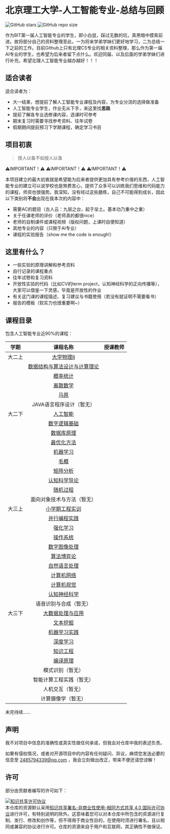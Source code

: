 # 北京理工大学-人工智能专业-总结与回顾

![GitHub stars](https://img.shields.io/github/stars/Robin-WZQ/BIT-AI-personal-review.svg?style=social)
![GitHub repo size](https://img.shields.io/github/repo-size/Robin-WZQ/BIT-AI-personal-review.svg?style=social)


作为BIT第一届人工智能专业的学生，即小白鼠，踩过无数的坑，真黑暗中摸索前进。故将部分自己的资料整理至此，一为将来学弟学妹们更好地学习，二为总结一下之前的工作。目前Github上只有北理CS专业的相关资料整理，那么作为第一届AI专业的学生，也希望为后来者留下点什么。欢迎同届、以及后面的学弟学妹们进行补充。希望北理人工智能专业越办越好！！！

## 适合读者

适合读者为：

- 大一结束，想提前了解人工智能专业课程及内容，为专业分流的选择做准备
- 人工智能专业学生，作业无从下手，来这里找**思路**
- 提前了解各专业选修课内容，选课时可参考
- 期末复习时需要寻找参考资料、往年试卷
- 假期期间提前预习下学期课程，确定学习书目

## 项目初衷

> 授人以鱼不如授人以渔

⚠️IMPORTANT！⚠️   ⚠️IMPORTANT！⚠️   ⚠️IMPORTANT！⚠️

本项目建立的最大初衷就是希望能为后来者提供更加具有参考价值的东西，人工智能专业的建立可以说学校也是煞费苦心，提供了众多可以训练我们思维和代码能力的课程，师资也很强势。我深知，没有经过这些磨练，自己不可能得到成长，因此以下类别将**不会**出现在我本次的内容中：

- 需要AC的题目（古人云：九层之台，起于垒土。基本功乃重中之重）
- 关于任课老师的评价（老师真的都很nice）
- 老师的自制课件或课程视频（版权问题，上课时自便知道）
- 其他专业的内容（只限于AI专业）
- 课程的实验报告（show me the code is enough!）

## 这里有什么？

- 一些实验的原理讲解和参考资料
- 自行记录的课程重点
- 往年试卷和复习资料
- 开放性实验的代码（比如CV的term project，认知神经科学的正向传播等），大家可以借鉴一下灵感，毕竟是开放性的作业
- 有关这门课的课程描述、复习建议与书籍使用（若没有就证明不需要看书）
- 报告的模板（软实力也很重要啊~）
<!-- - 关于在人工智能专业这两年的一些个人感悟 -->

## 课程目录

包含人工智能专业近90%的课程：

<div align="center">

|  学期  |                           课程名称                           | 授课教师 |
| :----: | :----------------------------------------------------------: | :------: |
| 大二上 | [大学物理II](https://github.com/Robin-WZQ/BIT-AI-personal-review/tree/main/大二上/大学物理II) |          |
|        | [数据结构与算法设计与计算理论](https://github.com/Robin-WZQ/BIT-AI-personal-review/tree/main/大二上/数据结构与算法设计与计算理论) |          |
|        | [概率统计](https://github.com/Robin-WZQ/BIT-AI-personal-review/tree/main/大二上/概率统计) |          |
|        | [离散数学](https://github.com/Robin-WZQ/BIT-AI-personal-review/tree/main/大二上/离散数学) |          |
|        | [马原](https://github.com/Robin-WZQ/BIT-AI-personal-review/tree/main/大二上/马原) |          |
|        |                   JAVA语言程序设计（暂无）                   |          |
| 大二下 | [人工智能](https://github.com/Robin-WZQ/BIT-AI-personal-review/tree/main/大二下/人工智能) |          |
|        | [数字逻辑基础](https://github.com/Robin-WZQ/BIT-AI-personal-review/tree/main/大二下/数字逻辑基础) |          |
|        | [数据库原理](https://github.com/Robin-WZQ/BIT-AI-personal-review/tree/main/大二下/数据库原理) |          |
|        | [最优化方法](https://github.com/Robin-WZQ/BIT-AI-personal-review/tree/main/大二下/最优化方法) |          |
|        | [机器学习](https://github.com/Robin-WZQ/BIT-AI-personal-review/tree/main/大二下/机器学习) |          |
|        | [毛概](https://github.com/Robin-WZQ/BIT-AI-personal-review/tree/main/大二下/毛概) |          |
|        | [矩阵分析](https://github.com/Robin-WZQ/BIT-AI-personal-review/tree/main/大二下/矩阵分析) |          |
|        | [认知科学导论](https://github.com/Robin-WZQ/BIT-AI-personal-review/tree/main/大二下/认知科学导论) |          |
|        | [随机过程](https://github.com/Robin-WZQ/BIT-AI-personal-review/tree/main/大二下/随机过程) |          |
|        |                  面向对象技术与方法（暂无）                  |          |
| 大三上 | [小学期工程实训](https://github.com/Robin-WZQ/BIT-AI-personal-review/tree/main/大三上/小学期工程实训) |          |
|        | [并行编程实践](https://github.com/Robin-WZQ/BIT-AI-personal-review/tree/main/大三上/并行编程实践) |          |
|        | [强化学习](https://github.com/Robin-WZQ/BIT-AI-personal-review/tree/main/大三上/强化学习) |          |
|        | [操作系统](https://github.com/Robin-WZQ/BIT-AI-personal-review/tree/main/大三上/操作系统) |          |
|        | [数字图像处理](https://github.com/Robin-WZQ/BIT-AI-personal-review/tree/main/大三上/数字图像处理) |          |
|        | [算法博弈论](https://github.com/Robin-WZQ/BIT-AI-personal-review/tree/main/大三上/算法博弈论) |          |
|        | [自然语言处理](https://github.com/Robin-WZQ/BIT-AI-personal-review/tree/main/大三上/自然语言处理) |          |
|        | [计算机网络](https://github.com/Robin-WZQ/BIT-AI-personal-review/tree/main/大三上/计算机网络) |          |
|        | [计算机视觉](https://github.com/Robin-WZQ/BIT-AI-personal-review/tree/main/大三上/计算机视觉) |          |
|        | [认知神经科学](https://github.com/Robin-WZQ/BIT-AI-personal-review/tree/main/大三上/认知神经科学) |          |
|        |                    语音识别与合成（暂无）                    |          |
| 大三下 | [大数据处理与应用](https://github.com/Robin-WZQ/BIT-AI-personal-review/tree/main/大三下/大数据处理与应用) |          |
|        | [文本挖掘](https://github.com/Robin-WZQ/BIT-AI-personal-review/tree/main/大三下/文本挖掘) |          |
|        | [机器学习实践](https://github.com/Robin-WZQ/BIT-AI-personal-review/tree/main/大三下/机器学习实践) |          |
|        | [深度学习](https://github.com/Robin-WZQ/BIT-AI-personal-review/tree/main/大三下/深度学习) |          |
|        | [知识工程](https://github.com/Robin-WZQ/BIT-AI-personal-review/tree/main/大三下/知识工程) |          |
|        | [编译原理](https://github.com/Robin-WZQ/BIT-AI-personal-review/tree/main/大三下/编译原理) |          |
|        |                       模式识别（暂无）                       |          |
|        |                   智能计算工程实践（暂无）                   |          |
|        |                       人机交互（暂无）                       |          |
|        |                      计算摄像学（暂无）                      |          |
 
</div>
未完待续……

## 声明
我不对项目中信息的准确性或真实性做任何承诺，但我会对仓库中我的表述负责。

如果有侵权情况，或者对开源项目中的内容有任何疑问、异议，麻烦您发送必要的信息至 2485794339@qq.com ，我会立刻做出改正，带来不便还请您谅解！

## 许可
部分由贡献者编写的许可如下：

<a rel="license" href="http://creativecommons.org/licenses/by-nc-sa/4.0/"><img alt="知识共享许可协议" style="border-width:0" src="https://i.creativecommons.org/l/by-nc-sa/4.0/88x31.png" /></a><br />本仓库的资源默认采用<a rel="license" href="http://creativecommons.org/licenses/by-nc-sa/4.0/deed.zh">知识共享署名-非商业性使用-相同方式共享 4.0 国际许可协议</a>进行许可，有特别说明的除外。这意味着您可以对本仓库中所包含的资源进行复制、发行、修改和创作等，但不得用于商业性目的，在使用时须进行署名，且以相同或兼容的协议进行许可。仓库的资源来自于用户和互联网，其正确性不做保证。


